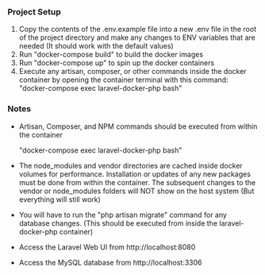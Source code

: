 ### Project Setup ###
1. Copy the contents of the .env.example file into a new .env file in the root of the project directory and make any changes to ENV variables that are needed (It should work with the default values)
2. Run "docker-compose build" to build the docker images
3. Run "docker-compose up" to spin up the docker containers
4. Execute any artisan, composer, or other commands inside the docker container by opening the container terminal with this command: "docker-compose exec laravel-docker-php bash"

### Notes ###
- Artisan, Composer, and NPM commands should be executed from within the container

    "docker-compose exec laravel-docker-php bash"

- The node_modules and vendor directories are cached inside docker volumes for performance. Installation or updates of any new packages must be done from within the container. The subsequent changes to the vendor or node_modules folders will NOT show on the host system (But everything will still work)

- You will have to run the "php artisan migrate" command for any database changes. (This should be executed from inside the laravel-docker-php container)

- Access the Laravel Web UI from http://localhost:8080

- Access the MySQL database from http://localhost:3306
